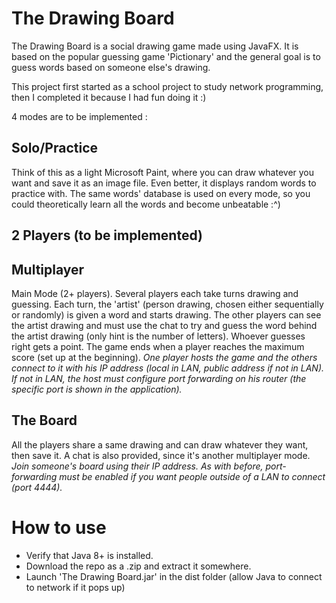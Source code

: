 # The Drawing Board
The Drawing Board is a social drawing game made using JavaFX. 
It is based on the popular guessing game 'Pictionary' and the general goal is to guess words based on someone else's drawing. 

This project first started as a school project to study network programming, then I completed it because I had fun doing it :)

4 modes are to be implemented :

## Solo/Practice 
Think of this as a light Microsoft Paint, where you can draw whatever you want and save it as an image file. 
Even better, it displays random words to practice with. 
The same words' database is used on every mode, so you could theoretically learn all the words and become unbeatable :^)

## 2 Players (to be implemented) 

## Multiplayer
Main Mode (2+ players). Several players each take turns drawing and guessing. 
Each turn, the 'artist' (person drawing, chosen either sequentially or randomly) is given a word and starts drawing. 
The other players can see the artist drawing and must use the chat to try and guess the word behind the artist drawing (only hint is the number of letters). Whoever guesses right gets a point.
The game ends when a player reaches the maximum score (set up at the beginning).
*One player hosts the game and the others connect to it with his IP address (local in LAN, public address if not in LAN). If not in LAN, the host must configure port forwarding on his router (the specific port is shown in the application).*

## The Board 
All the players share a same drawing and can draw whatever they want, then save it. A chat is also provided, since it's another multiplayer mode. 
*Join someone's board using their IP address. As with before, port-forwarding must be enabled if you want people outside of a LAN to connect (port 4444).*

# How to use
* Verify that Java 8+ is installed.
* Download the repo as a .zip and extract it somewhere. 
* Launch 'The Drawing Board.jar' in the dist folder (allow Java to connect to network if it pops up)

